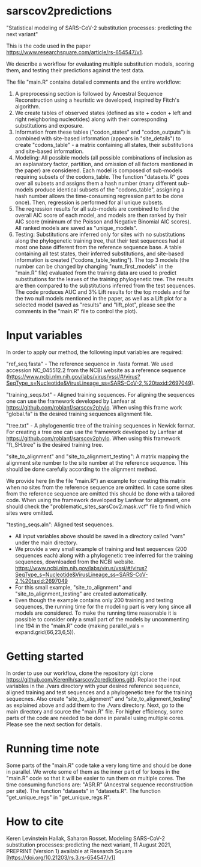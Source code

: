 # sarscov2predictions
"Statistical modeling of SARS-CoV-2 substitution processes: predicting the next variant"

This is the code used in the paper https://www.researchsquare.com/article/rs-654547/v1.

We describe a workflow for evaluating multiple substitution models, scoring them, and testing their predictions against the test data.

The file "main.R" contains detailed comments and the entire workflow:
1. A preprocessing section is followed by Ancestral Sequence Reconstruction using a heuristic we developed, inspired by Fitch's algorithm. 
2. We create tables of observed states (defined as site + codon + left and right neighboring nucleotides) along with their corresponding substitutions and exposure. 
3. Information from these tables ("codon_states" and "codon_outputs") is combined with site-based information (appears in "site_details") to create "codons_table" - a matrix containing all states, their substitutions and site-based information.
4. Modeling: All possible models (all possible combinations of inclusion as an explanatory factor, partition, and omission of all factors mentioned in the paper) are considered. Each model is composed of sub-models requiring subsets of the codons_table. The function "datasets.R" goes over all subsets and assigns them a hash number (many different sub-models produce identical subsets of the "codons_table", assigning a hash number allows the time-consuming regression part to be done once). Then, regression is performed for all unique subsets. 
5. The regression results for all sub-models are combined to find the overall AIC score of each model, and models are then ranked by their AIC score (minimum of the Poisson and Negative Binomial AIC scores). All ranked models are saved as "unique_models".
6. Testing: Substitutions are inferred only for sites with no substitutions along the phylogenetic training tree, that their test sequences had at most one base different from the reference sequence base. A table containing all test states, their inferred substitutions, and site-based information is created ("codons_table_testing"). The top 3 models (the number can be changed by changing "num_first_models" in the "main.R" file) evaluated from the training data are used to predict substitutions for the leaves of the training phylogenetic tree. The results are then compared to the substitutions inferred from the test sequences. The code produces AUC and 3% Lift results for the top models and for the two null models mentioned in the paper, as well as a Lift plot for a selected model (saved as "results" and "lift_plot", please see the comments in the "main.R" file to control the plot).


# Input variables
In order to apply our method, the following input variables are required:

"ref_seq.fasta"  - The reference sequence in .fasta format. We used accession NC_045512.2 from the NCBI website as a reference sequence  (https://www.ncbi.nlm.nih.gov/labs/virus/vssi/#/virus?SeqType_s=Nucleotide&VirusLineage_ss=SARS-CoV-2,%20taxid:2697049).

"training_seqs.txt" - Aligned training sequences.
For aligning the sequences one can use the framework developed by Lanfear at https://github.com/roblanf/sarscov2phylo. 
When using this frame work "global.fa" is the desired training sequences alignment file.

"tree.txt" - A phylogenentic tree of the training sequences in Newick format.  
For creating a tree one can use the framework developed by Lanfear at https://github.com/roblanf/sarscov2phylo. When using this framework "ft_SH.tree" is the 
desired training tree.

"site_to_alignment" and "site_to_alignment_testing": A matrix mapping the alignment site number to the site number at the reference sequence. 
This should be done carefully according to the alignment method. 

We provide here (in the file "main.R") an example for creating this matrix when no sites from the reference sequence are omitted. In case some sites from the reference sequence are omitted this should be done with a tailored code. When using the framework developed by Lanfear for alignment, one should check the "problematic_sites_sarsCov2.mask.vcf" file to find which sites were omitted.

"testing_seqs.aln": Aligned test sequences.

* All input variables above should be saved in a directory called "vars" under the main directory. 
* We provide a very small example of training and test sequences (200 sequences each) along with a phylogenetic tree inferred for the training sequences, downloaded from the NCBI website. https://www.ncbi.nlm.nih.gov/labs/virus/vssi/#/virus?SeqType_s=Nucleotide&VirusLineage_ss=SARS-CoV-2,%20taxid:2697049
* For this small example, "site_to_alignment" and "site_to_alignment_testing" are created automatically.
* Even though the example contains only 200 training and testing sequences, the running time for the modeling part is very long since all models are considered. To make the running time reasonable it is possible to consider only a small part of the models by uncommenting line 194 in the "main.R" code (making parallel_vals = expand.grid(66,23,6,5)). 

# Getting started
In order to use our workflow, clone the repository (git clone https://github.com/Kerenlh/sarscov2predictions.git).
Replace the input variables in the ./vars directory with your desired reference sequence, aligned training and test sequences and a phylogenetic tree for the training sequecnes. Also create "site_to_alignment" and "site_to_alignment_testing" as explained above and add them to the ./vars directory.
Next, go to the main directory and source the "main.R" file. 
For higher efficiency, some parts of the code are needed to be done in parallel using multiple cores. Please see the next section for details. 

# Running time note
Some parts of the "main.R" code take a very long time and should be done in parallel. We wrote some of them as the inner part of for loops in the "main.R" code so that it will be easier to run them on multiple cores.
The time consuming functions are:
"ASR.R" (Ancestral sequence reconstruction per site).
The function "datasets" in "datasets.R".
The function "get_unique_regs" in "get_unique_regs.R".

# How to cite
Keren Levinstein Hallak, Saharon Rosset. Modeling SARS-CoV-2 substitution processes: predicting the next variant, 11 August 2021, PREPRINT (Version 1) available at Research Square [https://doi.org/10.21203/rs.3.rs-654547/v1]
